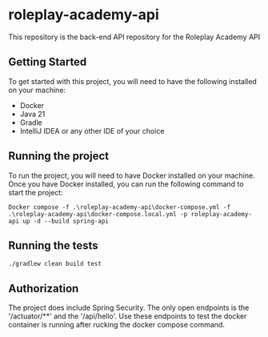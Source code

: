 # roleplay-academy-api
This repository is the back-end API repository for the Roleplay Academy API

## Getting Started
To get started with this project, you will need to have the following installed on your machine:
- Docker
- Java 21
- Gradle
- IntelliJ IDEA or any other IDE of your choice

## Running the project
To run the project, you will need to have Docker installed on your machine. Once you have Docker installed, you can run the following command to start the project:
```shell
Docker compose -f .\roleplay-academy-api\docker-compose.yml -f .\roleplay-academy-api\docker-compose.local.yml -p roleplay-academy-api up -d --build spring-api
```

## Running the tests
```shell
./gradlew clean build test
```

## Authorization
The project does include Spring Security. The only open endpoints is the '/actuator/**' and the '/api/hello'. Use these
endpoints to test the docker container is running after rucking the docker compose command.